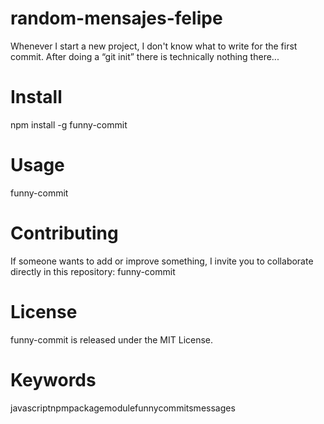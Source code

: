  # random-mensajes-felipe

Whenever I start a new project, I don't know what to write for the first commit. After doing a “git init” there is technically nothing there...

# Install
npm install -g funny-commit

# Usage
funny-commit

# Contributing
If someone wants to add or improve something, I invite you to collaborate directly in this repository: funny-commit

# License
funny-commit is released under the MIT License.

# Keywords
javascriptnpmpackagemodulefunnycommitsmessages
